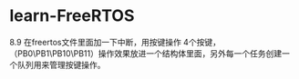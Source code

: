 # learn-FreeRTOS
8.9
在freertos文件里面加一下中断，用按键操作
4个按键，（PB0\PB1\PB10\PB11）操作效果放进一个结构体里面，另外每一个任务创建一个队列用来管理按键操作。
